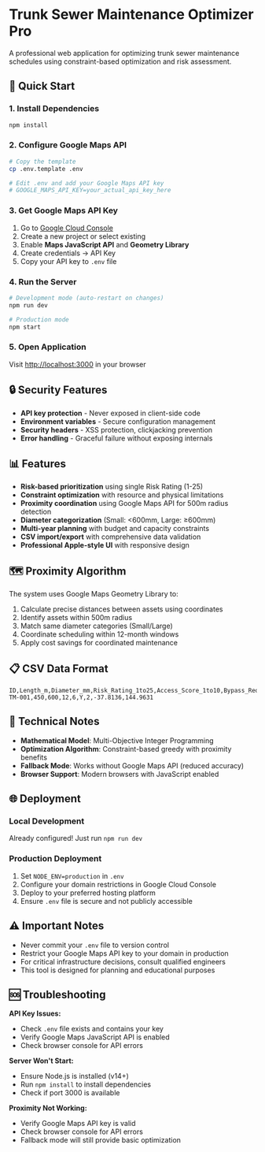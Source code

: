 # Trunk Sewer Maintenance Optimizer Pro

A professional web application for optimizing trunk sewer maintenance schedules using constraint-based optimization and risk assessment.

## 🚀 Quick Start

### 1. Install Dependencies
```bash
npm install
```

### 2. Configure Google Maps API
```bash
# Copy the template
cp .env.template .env

# Edit .env and add your Google Maps API key
# GOOGLE_MAPS_API_KEY=your_actual_api_key_here
```

### 3. Get Google Maps API Key
1. Go to [Google Cloud Console](https://console.cloud.google.com/apis/credentials)
2. Create a new project or select existing
3. Enable **Maps JavaScript API** and **Geometry Library**
4. Create credentials → API Key
5. Copy your API key to `.env` file

### 4. Run the Server
```bash
# Development mode (auto-restart on changes)
npm run dev

# Production mode
npm start
```

### 5. Open Application
Visit [http://localhost:3000](http://localhost:3000) in your browser

## 🔒 Security Features

- **API key protection** - Never exposed in client-side code
- **Environment variables** - Secure configuration management
- **Security headers** - XSS protection, clickjacking prevention
- **Error handling** - Graceful failure without exposing internals

## 📊 Features

- **Risk-based prioritization** using single Risk Rating (1-25)
- **Constraint optimization** with resource and physical limitations
- **Proximity coordination** using Google Maps API for 500m radius detection
- **Diameter categorization** (Small: <600mm, Large: ≥600mm)
- **Multi-year planning** with budget and capacity constraints
- **CSV import/export** with comprehensive data validation
- **Professional Apple-style UI** with responsive design

## 🗺️ Proximity Algorithm

The system uses Google Maps Geometry Library to:
1. Calculate precise distances between assets using coordinates
2. Identify assets within 500m radius
3. Match same diameter categories (Small/Large)
4. Coordinate scheduling within 12-month windows
5. Apply cost savings for coordinated maintenance

## 📋 CSV Data Format

```csv
ID,Length_m,Diameter_mm,Risk_Rating_1to25,Access_Score_1to10,Bypass_Required_YN,Mobilization_Complexity_1to5,X_Coord,Y_Coord
TM-001,450,600,12,6,Y,2,-37.8136,144.9631
```

## 🔧 Technical Notes

- **Mathematical Model**: Multi-Objective Integer Programming
- **Optimization Algorithm**: Constraint-based greedy with proximity benefits
- **Fallback Mode**: Works without Google Maps API (reduced accuracy)
- **Browser Support**: Modern browsers with JavaScript enabled

## 🌐 Deployment

### Local Development
Already configured! Just run `npm run dev`

### Production Deployment
1. Set `NODE_ENV=production` in `.env`
2. Configure your domain restrictions in Google Cloud Console
3. Deploy to your preferred hosting platform
4. Ensure `.env` file is secure and not publicly accessible

## ⚠️ Important Notes

- Never commit your `.env` file to version control
- Restrict your Google Maps API key to your domain in production
- For critical infrastructure decisions, consult qualified engineers
- This tool is designed for planning and educational purposes

## 🆘 Troubleshooting

**API Key Issues:**
- Check `.env` file exists and contains your key
- Verify Google Maps JavaScript API is enabled
- Check browser console for API errors

**Server Won't Start:**
- Ensure Node.js is installed (v14+)
- Run `npm install` to install dependencies
- Check if port 3000 is available

**Proximity Not Working:**
- Verify Google Maps API key is valid
- Check browser console for API errors
- Fallback mode will still provide basic optimization